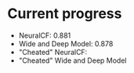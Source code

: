 # Current progress
- NeuralCF: 0.881
- Wide and Deep Model: 0.878
- "Cheated" NeuralCF:
- "Cheated" Wide and Deep Model
